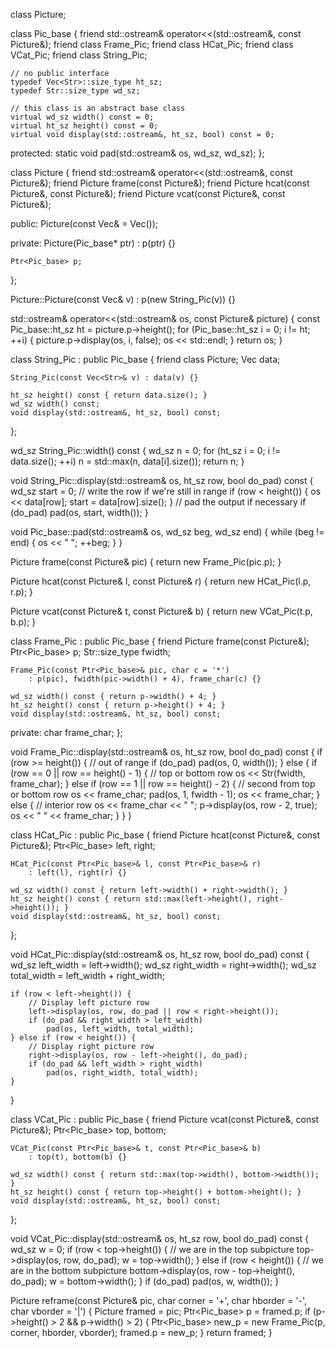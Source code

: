class Picture;

class Pic_base {
    friend std::ostream& operator<<(std::ostream&, const Picture&);
    friend class Frame_Pic;
    friend class HCat_Pic;
    friend class VCat_Pic;
    friend class String_Pic;

    // no public interface
    typedef Vec<Str>::size_type ht_sz;
    typedef Str::size_type wd_sz;

    // this class is an abstract base class
    virtual wd_sz width() const = 0;
    virtual ht_sz height() const = 0;
    virtual void display(std::ostream&, ht_sz, bool) const = 0;

protected:
    static void pad(std::ostream& os, wd_sz, wd_sz);
};

class Picture {
    friend std::ostream& operator<<(std::ostream&, const Picture&);
    friend Picture frame(const Picture&);
    friend Picture hcat(const Picture&, const Picture&);
    friend Picture vcat(const Picture&, const Picture&);

public:
    Picture(const Vec<Str>& = Vec<Str>());

private:
    Picture(Pic_base* ptr) : p(ptr) {}

    Ptr<Pic_base> p;
};

Picture::Picture(const Vec<Str>& v) : p(new String_Pic(v)) {}

std::ostream& operator<<(std::ostream& os, const Picture& picture) {
    const Pic_base::ht_sz ht = picture.p->height();
    for (Pic_base::ht_sz i = 0; i != ht; ++i) {
        picture.p->display(os, i, false);
        os << std::endl;
    }
    return os;
}

class String_Pic : public Pic_base {
    friend class Picture;
    Vec<Str> data;

    String_Pic(const Vec<Str>& v) : data(v) {}

    ht_sz height() const { return data.size(); }
    wd_sz width() const;
    void display(std::ostream&, ht_sz, bool) const;
};

wd_sz String_Pic::width() const {
    wd_sz n = 0;
    for (ht_sz i = 0; i != data.size(); ++i)
        n = std::max(n, data[i].size());
    return n;
}

void String_Pic::display(std::ostream& os, ht_sz row, bool do_pad) const {
    wd_sz start = 0;
    // write the row if we're still in range
    if (row < height()) {
        os << data[row];
        start = data[row].size();
    }
    // pad the output if necessary
    if (do_pad)
        pad(os, start, width());
}

void Pic_base::pad(std::ostream& os, wd_sz beg, wd_sz end) {
    while (beg != end) {
        os << " ";
        ++beg;
    }
}

Picture frame(const Picture& pic) {
    return new Frame_Pic(pic.p);
}

Picture hcat(const Picture& l, const Picture& r) {
    return new HCat_Pic(l.p, r.p);
}

Picture vcat(const Picture& t, const Picture& b) {
    return new VCat_Pic(t.p, b.p);
}

class Frame_Pic : public Pic_base {
    friend Picture frame(const Picture&);
    Ptr<Pic_base> p;
    Str::size_type fwidth;

    Frame_Pic(const Ptr<Pic_base>& pic, char c = '*')
        : p(pic), fwidth(pic->width() + 4), frame_char(c) {}

    wd_sz width() const { return p->width() + 4; }
    ht_sz height() const { return p->height() + 4; }
    void display(std::ostream&, ht_sz, bool) const;

private:
    char frame_char;
};

void Frame_Pic::display(std::ostream& os, ht_sz row, bool do_pad) const {
    if (row >= height()) {
        // out of range
        if (do_pad)
            pad(os, 0, width());
    } else {
        if (row == 0 || row == height() - 1) {
            // top or bottom row
            os << Str(fwidth, frame_char);
        } else if (row == 1 || row == height() - 2) {
            // second from top or bottom row
            os << frame_char;
            pad(os, 1, fwidth - 1);
            os << frame_char;
        } else {
            // interior row
            os << frame_char << " ";
            p->display(os, row - 2, true);
            os << " " << frame_char;
        }
    }
}

class HCat_Pic : public Pic_base {
    friend Picture hcat(const Picture&, const Picture&);
    Ptr<Pic_base> left, right;

    HCat_Pic(const Ptr<Pic_base>& l, const Ptr<Pic_base>& r)
        : left(l), right(r) {}

    wd_sz width() const { return left->width() + right->width(); }
    ht_sz height() const { return std::max(left->height(), right->height()); }
    void display(std::ostream&, ht_sz, bool) const;
};

void HCat_Pic::display(std::ostream& os, ht_sz row, bool do_pad) const {
    wd_sz left_width = left->width();
    wd_sz right_width = right->width();
    wd_sz total_width = left_width + right_width;

    if (row < left->height()) {
        // Display left picture row
        left->display(os, row, do_pad || row < right->height());
        if (do_pad && right_width > left_width)
            pad(os, left_width, total_width);
    } else if (row < height()) {
        // Display right picture row
        right->display(os, row - left->height(), do_pad);
        if (do_pad && left_width > right_width)
            pad(os, right_width, total_width);
    }
}

class VCat_Pic : public Pic_base {
    friend Picture vcat(const Picture&, const Picture&);
    Ptr<Pic_base> top, bottom;

    VCat_Pic(const Ptr<Pic_base>& t, const Ptr<Pic_base>& b)
        : top(t), bottom(b) {}

    wd_sz width() const { return std::max(top->width(), bottom->width()); }
    ht_sz height() const { return top->height() + bottom->height(); }
    void display(std::ostream&, ht_sz, bool) const;
};

void VCat_Pic::display(std::ostream& os, ht_sz row, bool do_pad) const {
    wd_sz w = 0;
    if (row < top->height()) {
        // we are in the top subpicture
        top->display(os, row, do_pad);
        w = top->width();
    } else if (row < height()) {
        // we are in the bottom subpicture
        bottom->display(os, row - top->height(), do_pad);
        w = bottom->width();
    }
    if (do_pad)
        pad(os, w, width());
}

Picture reframe(const Picture& pic, char corner = '+', char hborder = '-', char vborder = '|') {
    Picture framed = pic;
    Ptr<Pic_base> p = framed.p;
    if (p->height() > 2 && p->width() > 2) {
        Ptr<Pic_base> new_p = new Frame_Pic(p, corner, hborder, vborder);
        framed.p = new_p;
    }
    return framed;
}
